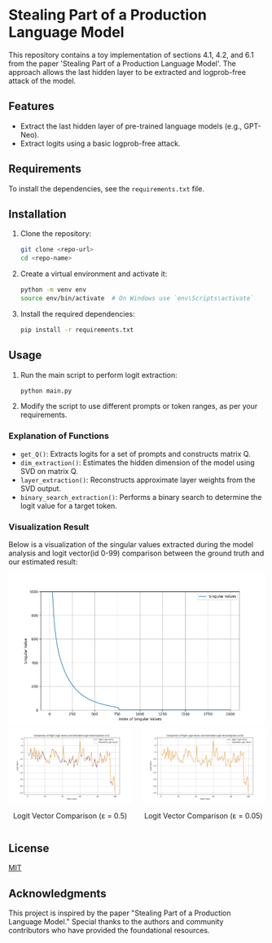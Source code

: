 # Stealing Part of a Production Language Model

This repository contains a toy implementation of sections 4.1, 4.2, and 6.1 from the paper 'Stealing Part of a Production Language Model'. The approach allows the last hidden layer to be extracted and logprob-free attack of the model.

## Features
- Extract the last hidden layer of pre-trained language models (e.g., GPT-Neo).
- Extract logits using a basic logprob-free attack.

## Requirements

To install the dependencies, see the `requirements.txt` file.

## Installation

1. Clone the repository:
    ```bash
    git clone <repo-url>
    cd <repo-name>
    ```

2. Create a virtual environment and activate it:
    ```bash
    python -m venv env
    source env/bin/activate  # On Windows use `env\Scripts\activate`
    ```

3. Install the required dependencies:
    ```bash
    pip install -r requirements.txt
    ```

## Usage

1. Run the main script to perform logit extraction:
    ```bash
    python main.py
    ```

2. Modify the script to use different prompts or token ranges, as per your requirements.

### Explanation of Functions
- `get_Q()`: Extracts logits for a set of prompts and constructs matrix Q.
- `dim_extraction()`: Estimates the hidden dimension of the model using SVD on matrix Q.
- `layer_extraction()`: Reconstructs approximate layer weights from the SVD output.
- `binary_search_extraction()`: Performs a binary search to determine the logit value for a target token.

### Visualization Result
Below is a visualization of the singular values extracted during the model analysis and logit vector(id 0-99) comparison between the ground truth and our estimated result:

<img src="Visualization/singular_values_plot.png" alt="Singular Values Plot" width="600"/>
<div style="display: flex; justify-content: space-evenly; align-items: center; flex-wrap: nowrap;">
    <div style="text-align: center; margin-right: 10px;">
        <img src="Visualization/logit_vector_comparison(epsilon=0.5).png" alt="Logit Vector Comparison (ε = 0.5)" width="400"/>
        <p>Logit Vector Comparison (ε = 0.5)</p>
    </div>
    <div style="text-align: center; margin-left: 10px;">
        <img src="Visualization/logit_vector_comparison(epsilon=0.05).png" alt="Logit Vector Comparison (ε = 0.05)" width="400"/>
        <p>Logit Vector Comparison (ε = 0.05)</p>
    </div>
</div>


## License
[MIT](https://opensource.org/licenses/MIT)

## Acknowledgments
This project is inspired by the paper "Stealing Part of a Production Language Model." Special thanks to the authors and community contributors who have provided the foundational resources.
